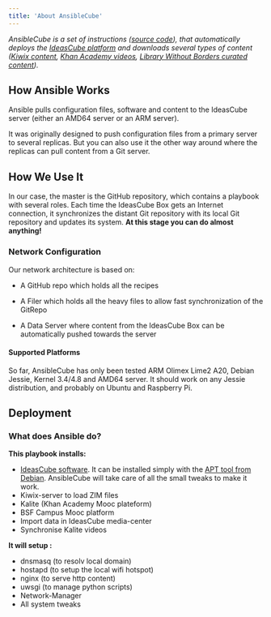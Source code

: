 ```yaml
---
title: 'About AnsibleCube'
---
```


_AnsibleCube is a set of instructions ([source code](https://github.com/ideascube/ansiblecube/tree/oneUpdateFile)), that automatically deploys the [IdeasCube platform](http://github.com/ideascube/ideascube/) and downloads several types of content \([Kiwix content](http://www.kiwix.org/), [Khan Academy videos](https://fr.khanacademy.org/), [Library Without Borders curated content](http://catalog.ideascube.org/omeka.yml.html)\)._

## How Ansible Works

Ansible pulls configuration files, software and content to the IdeasCube server (either an AMD64 server or an ARM server).

It was originally designed to push configuration files from a primary server to several replicas. But you can also use it the other way around where the replicas can pull content from a Git server.

## How We Use It

In our case, the master is the GitHub repository, which contains a playbook with several roles. Each time the IdeasCube Box gets an Internet connection, it synchronizes the distant Git repository with its local Git repository and updates its system.  **At this stage you can do almost anything!**

### Network Configuration

Our network architecture is based on:

* A GitHub repo which holds all the recipes

* A Filer which holds all the heavy files to allow fast synchronization of the GitRepo

* A Data Server where content from the IdeasCube Box can be automatically pushed towards the server

#### Supported Platforms

So far, AnsibleCube has only been tested ARM Olimex Lime2 A20, Debian Jessie, Kernel 3.4/4.8 and AMD64 server. It should work on any Jessie distribution, and probably on Ubuntu and Raspberry Pi.

## Deployment

### What does Ansible do?

**This playbook installs:**
* [IdeasCube software](http://github.com/ideascube/ideascube/). It can be installed simply with the [APT tool from Debian](http://repos.ideascube.org/debian/jessie). AnsibleCube will take care of all the small tweaks to make it work.
* Kiwix-server to load ZIM files
* Kalite \(Khan Academy Mooc plateform\)
* BSF Campus Mooc platform
* Import data in IdeasCube media-center
* Synchronise Kalite videos

**It will setup :**
* dnsmasq \(to resolv local domain\)
* hostapd \(to setup the local wifi hotspot\)
* nginx \(to serve http content\)
* uwsgi \(to manage python scripts\)
* Network-Manager
* All system tweaks